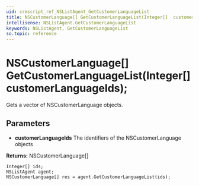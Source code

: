```yaml
---
uid: crmscript_ref_NSListAgent_GetCustomerLanguageList
title: NSCustomerLanguage[] GetCustomerLanguageList(Integer[]  customerLanguageIds);
intellisense: NSListAgent.GetCustomerLanguageList
keywords: NSListAgent, GetCustomerLanguageList
so.topic: reference
---
```


# NSCustomerLanguage[] GetCustomerLanguageList(Integer[]  customerLanguageIds);

Gets a vector of NSCustomerLanguage objects.

## Parameters

* **customerLanguageIds** The identifiers of the NSCustomerLanguage objects

**Returns:** NSCustomerLanguage[]

```crmscript
Integer[] ids;
NSListAgent agent;
NSCustomerLanguage[] res = agent.GetCustomerLanguageList(ids);
```

